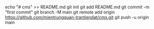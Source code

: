 echo "# cms" >> README.md
git init
git add README.md
git commit -m "first commit"
git branch -M main
git remote add origin https://github.com/mientrungquan-trantiendat/cms.git
git push -u origin main
